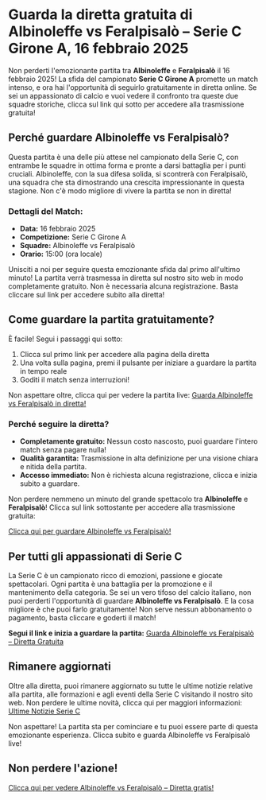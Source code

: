 # Guarda la diretta gratuita di Albinoleffe vs Feralpisalò – Serie C Girone A, 16 febbraio 2025

Non perderti l'emozionante partita tra **Albinoleffe** e **Feralpisalò** il 16 febbraio 2025! La sfida del campionato **Serie C Girone A** promette un match intenso, e ora hai l'opportunità di seguirlo gratuitamente in diretta online. Se sei un appassionato di calcio e vuoi vedere il confronto tra queste due squadre storiche, clicca sul link qui sotto per accedere alla trasmissione gratuita!

## Perché guardare Albinoleffe vs Feralpisalò?

Questa partita è una delle più attese nel campionato della Serie C, con entrambe le squadre in ottima forma e pronte a darsi battaglia per i punti cruciali. Albinoleffe, con la sua difesa solida, si scontrerà con Feralpisalò, una squadra che sta dimostrando una crescita impressionante in questa stagione. Non c'è modo migliore di vivere la partita se non in diretta!

### Dettagli del Match:

- **Data:** 16 febbraio 2025
- **Competizione:** Serie C Girone A
- **Squadre:** Albinoleffe vs Feralpisalò
- **Orario:** 15:00 (ora locale)

Unisciti a noi per seguire questa emozionante sfida dal primo all'ultimo minuto! La partita verrà trasmessa in diretta sul nostro sito web in modo completamente gratuito. Non è necessaria alcuna registrazione. Basta cliccare sul link per accedere subito alla diretta!

## Come guardare la partita gratuitamente?

È facile! Segui i passaggi qui sotto:

1. Clicca sul primo link per accedere alla pagina della diretta
2. Una volta sulla pagina, premi il pulsante per iniziare a guardare la partita in tempo reale
3. Goditi il match senza interruzioni!

Non aspettare oltre, clicca qui per vedere la partita live: [Guarda Albinoleffe vs Feralpisalò in diretta!](https://tinyurl.com/livestreamfreeo?st=Albinoleffe+vs+Feralpisal%C3%B2&si=ghc)

### Perché seguire la diretta?

- **Completamente gratuito:** Nessun costo nascosto, puoi guardare l'intero match senza pagare nulla!
- **Qualità garantita:** Trasmissione in alta definizione per una visione chiara e nitida della partita.
- **Accesso immediato:** Non è richiesta alcuna registrazione, clicca e inizia subito a guardare.

Non perdere nemmeno un minuto del grande spettacolo tra **Albinoleffe** e **Feralpisalò**! Clicca sul link sottostante per accedere alla trasmissione gratuita:

[Clicca qui per guardare Albinoleffe vs Feralpisalò!](https://tinyurl.com/livestreamfreeo?st=Albinoleffe+vs+Feralpisal%C3%B2&si=ghc)

## Per tutti gli appassionati di Serie C

La Serie C è un campionato ricco di emozioni, passione e giocate spettacolari. Ogni partita è una battaglia per la promozione e il mantenimento della categoria. Se sei un vero tifoso del calcio italiano, non puoi perderti l'opportunità di guardare **Albinoleffe vs Feralpisalò**. E la cosa migliore è che puoi farlo gratuitamente! Non serve nessun abbonamento o pagamento, basta cliccare e goderti il match!

**Segui il link e inizia a guardare la partita:** [Guarda Albinoleffe vs Feralpisalò – Diretta Gratuita](https://tinyurl.com/livestreamfreeo?st=Albinoleffe+vs+Feralpisal%C3%B2&si=ghc)

## Rimanere aggiornati

Oltre alla diretta, puoi rimanere aggiornato su tutte le ultime notizie relative alla partita, alle formazioni e agli eventi della Serie C visitando il nostro sito web. Non perdere le ultime novità, clicca qui per maggiori informazioni: [Ultime Notizie Serie C](https://tinyurl.com/livestreamfreeo?st=Albinoleffe+vs+Feralpisal%C3%B2&si=ghc)

Non aspettare! La partita sta per cominciare e tu puoi essere parte di questa emozionante esperienza. Clicca subito e guarda Albinoleffe vs Feralpisalò live!

## Non perdere l'azione!

[Clicca qui per vedere Albinoleffe vs Feralpisalò – Diretta gratis!](https://tinyurl.com/livestreamfreeo?st=Albinoleffe+vs+Feralpisal%C3%B2&si=ghc)
